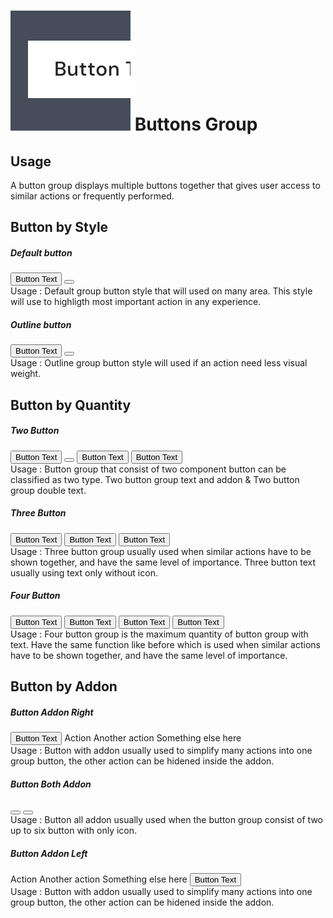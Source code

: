 <script setup>
  import ButtonGroup from '../../components/button-group/ButtonGroup.vue'
  import Button from '../../components/button/Button.vue'
  import Dropdown from '../../components/dropdown/Dropdown.vue'
  import DropdownItem from '../../components/dropdown/DropdownItem.vue'
  import IconChevronDown from '@carbon/icons-vue/lib/chevron--down/20'
  import IconChevronLeft from '@carbon/icons-vue/lib/chevron--left/20'
  import IconChevronRight from '@carbon/icons-vue/lib/chevron--right/20'
</script>

# ![button](/assets/images/img-guide-button.svg) Buttons Group

## Usage
A button group displays multiple buttons together that gives user access to similar actions or frequently performed.

## Button by Style

##### Default button
<div class="flex gap-3">
  <ButtonGroup>
    <Button>Button Text</Button>
    <Button icon><IconChevronDown /></Button>
  </ButtonGroup>
</div>
<div class="flex pt-5 pb-8 text-sm text-body-75">
  <div class="w-3/4">
    Usage : Default group button style that will used on many area.
    This style will use to highligth most important action in any experience.
  </div>
</div>

##### Outline button
<div class="flex gap-3">
  <ButtonGroup>
    <Button variant="outline">Button Text</Button>
    <Button variant="outline" icon><IconChevronDown /></Button>
  </ButtonGroup>
</div>
<div class="flex pt-5 pb-8 text-sm text-body-75">
  <div class="w-3/4">
    Usage : Outline group button style will used if an action need less visual weight.
  </div>
</div>

## Button by Quantity

##### Two Button
<div class="flex gap-3">
  <div class="flex gap-3">
    <ButtonGroup>
      <Button>Button Text</Button>
      <Button icon><IconChevronDown /></Button>
    </ButtonGroup>
    <ButtonGroup>
      <Button>Button Text</Button>
      <Button>Button Text</Button>
    </ButtonGroup>
  </div>
</div>
<div class="flex pt-5 pb-8 text-sm text-body-75">
  <div class="w-3/4">
    Usage : Button group that consist of two component button can
    be classified as two type. Two button group text and
    addon & Two button group double text.
  </div>
</div>

##### Three Button
<div class="flex gap-3">
  <ButtonGroup>
    <Button>Button Text</Button>
    <Button>Button Text</Button>
    <Button>Button Text</Button>
  </ButtonGroup>
</div>
<div class="flex pt-5 pb-8 text-sm text-body-75">
  <div class="w-3/4">
    Usage : Three button group usually used when similar actions
    have to be shown together, and have the same level of importance.
    Three button text usually using text only without icon.
  </div>
</div>

##### Four Button
<div class="flex gap-3">
  <ButtonGroup>
    <Button>Button Text</Button>
    <Button>Button Text</Button>
    <Button>Button Text</Button>
    <Button>Button Text</Button>
  </ButtonGroup>
</div>
<div class="flex pt-5 pb-8 text-sm text-body-75">
  <div class="w-3/4">
    Usage : Four button group is the maximum quantity of button
    group with text. Have the same function like before which is
    used when similar actions have to be shown together,
    and have the same level of importance.
  </div>
</div>

## Button by Addon

##### Button Addon Right
<div class="flex gap-3">
  <ButtonGroup>
    <Button>Button Text</Button>
    <Dropdown
      icon>
      <template #button-content>
        <IconChevronDown />
      </template>
      <DropdownItem>Action</DropdownItem>
      <DropdownItem>Another action</DropdownItem>
      <DropdownItem>Something else here</DropdownItem>
    </Dropdown>
  </ButtonGroup>
</div>
<div class="flex pt-5 pb-8 text-sm text-body-75">
  <div class="w-3/4">
    Usage : Button with addon usually used to simplify many actions
    into one group button, the other action can be hidened inside the addon.
  </div>
</div>

##### Button Both Addon
<div class="flex gap-3">
  <ButtonGroup>
    <Button icon><IconChevronLeft /></Button>
    <Button icon><IconChevronRight /></Button>
  </ButtonGroup>
</div>
<div class="flex pt-5 pb-8 text-sm text-body-75">
  <div class="w-3/4">
    Usage : Button all addon usually used when the button group
    consist of two up to six button with only icon.
  </div>
</div>

##### Button Addon Left
<div class="flex gap-3">
  <ButtonGroup>
    <Dropdown
      icon>
      <template #button-content>
        <IconChevronDown />
      </template>
      <DropdownItem>Action</DropdownItem>
      <DropdownItem>Another action</DropdownItem>
      <DropdownItem>Something else here</DropdownItem>
    </Dropdown>
    <Button>Button Text</Button>
  </ButtonGroup>
</div>
<div class="flex pt-5 pb-8 text-sm text-body-75">
  <div class="w-3/4">
    Usage : Button with addon usually used to simplify many actions
    into one group button, the other action can be hidened inside the addon.
  </div>
</div>
